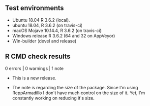 ## Test environments

* Ubuntu 18.04 R 3.6.2 (local).
* ubuntu 18.04, R 3.6.2 (on travis-ci)
* macOS Mojave 10.14.4, R 3.6.2 (on travis-ci)
* Windows release R 3.6.2 (64 and 32 on AppVeyor)
* Win-builder (devel and release)

## R CMD check results

0 errors | 0 warnings | 1 note

* This is a new release.

* The note is regarding the size of the package. Since I'm using RcppArmadillo
  I don't have much control on the size of it. Yet, I'm constantly working on
  reducing it's size.
  
